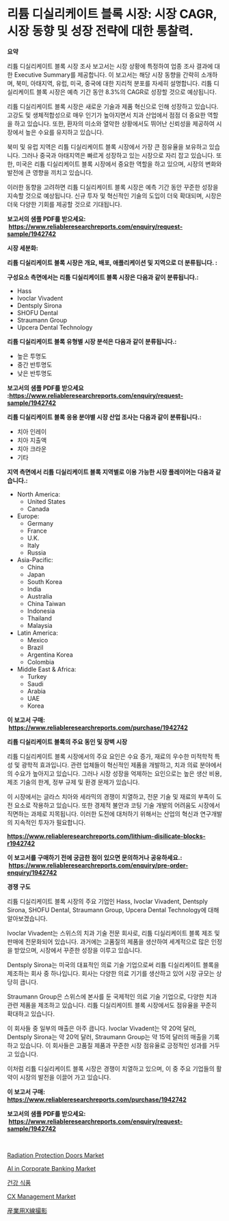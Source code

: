 <p><h1>리튬 디실리케이트 블록 시장: 시장 CAGR, 시장 동향 및 성장 전략에 대한 통찰력.</h1></p><p><strong>요약</strong></p>
<p><p>리튬 디실리케이트 블록 시장 조사 보고서는 시장 상황에 특정하여 업종 조사 결과에 대한 Executive Summary를 제공합니다. 이 보고서는 해당 시장 동향을 간략히 소개하며, 북미, 아태지역, 유럽, 미국, 중국에 대한 지리적 분포를 자세히 설명합니다. 리튬 디실리케이트 블록 시장은 예측 기간 동안 8.3%의 CAGR로 성장할 것으로 예상됩니다.</p><p>리튬 디실리케이트 블록 시장은 새로운 기술과 제품 혁신으로 인해 성장하고 있습니다. 고강도 및 생체적합성으로 매우 인기가 높아지면서 치과 산업에서 점점 더 중요한 역할을 하고 있습니다. 또한, 환자의 미소와 열악한 상황에서도 뛰어난 신뢰성을 제공하여 시장에서 높은 수요를 유지하고 있습니다.</p><p>북미 및 유럽 지역은 리튬 디실리케이트 블록 시장에서 가장 큰 점유율을 보유하고 있습니다. 그러나 중국과 아태지역은 빠르게 성장하고 있는 시장으로 자리 잡고 있습니다. 또한, 미국은 리튬 디실리케이트 블록 시장에서 중요한 역할을 하고 있으며, 시장의 변화와 발전에 큰 영향을 끼치고 있습니다.</p><p>이러한 동향을 고려하면 리튬 디실리케이트 블록 시장은 예측 기간 동안 꾸준한 성장을 지속할 것으로 예상됩니다. 신규 투자 및 혁신적인 기술의 도입이 더욱 확대되며, 시장은 더욱 다양한 기회를 제공할 것으로 기대됩니다.</p></p>
<p><strong>보고서의 샘플 PDF를 받으세요: &nbsp;<a href="https://www.reliableresearchreports.com/enquiry/request-sample/1942742">https://www.reliableresearchreports.com/enquiry/request-sample/1942742</a></strong></p>
<p><strong>시장 세분화:</strong></p>
<p><strong> 리튬 디실리케이트 블록 시장은 개요, 배포, 애플리케이션 및 지역으로 더 분류됩니다. :</strong></p>
<p><strong>구성요소 측면에서는 리튬 디실리케이트 블록 시장은 다음과 같이 분류됩니다.:</strong></p>
<p><ul><li>Hass</li><li>Ivoclar Vivadent</li><li>Dentsply Sirona</li><li>SHOFU Dental</li><li>Straumann Group</li><li>Upcera Dental Technology</li></ul></p>
<p><strong> 리튬 디실리케이트 블록 유형별 시장 분석은 다음과 같이 분류됩니다.:</strong></p>
<p><ul><li>높은 투명도</li><li>중간 반투명도</li><li>낮은 반투명도</li></ul></p>
<p><strong>보고서의 샘플 PDF를 받으세요 :<a href="https://www.reliableresearchreports.com/enquiry/request-sample/1942742">https://www.reliableresearchreports.com/enquiry/request-sample/1942742</a></strong></p>
<p><strong> 리튬 디실리케이트 블록 응용 분야별 시장 산업 조사는 다음과 같이 분류됩니다.:</strong></p>
<p><ul><li>치아 인레이</li><li>치아 지출액</li><li>치아 크라운</li><li>기타</li></ul></p>
<p><strong>지역 측면에서 리튬 디실리케이트 블록 지역별로 이용 가능한 시장 플레이어는 다음과 같습니다.:</strong></p>
<p><ul>
    <li>
        North America:
        <ul>
            <li>United States</li>
            <li>Canada</li>
        </ul>
    </li>
    <li>
        Europe:
        <ul>
            <li>Germany</li>
            <li>France</li>
            <li>U.K.</li>
            <li>Italy</li>
            <li>Russia</li>
        </ul>
    </li>
    <li>
        Asia-Pacific:
        <ul>
            <li>China</li>
            <li>Japan</li>
            <li>South Korea</li>
            <li>India</li>
            <li>Australia</li>
            <li>China Taiwan</li>
            <li>Indonesia</li>
            <li>Thailand</li>
            <li>Malaysia</li>
        </ul>
    </li>
    <li>
        Latin America:
        <ul>
            <li>Mexico</li>
            <li>Brazil</li>
            <li>Argentina Korea</li>
            <li>Colombia</li>
        </ul>
    </li>
    <li>
        Middle East & Africa:
        <ul>
            <li>Turkey</li>
            <li>Saudi</li>
            <li>Arabia</li>
            <li>UAE</li>
            <li>Korea</li>
        </ul>
    </li>
    </ul></p>
<p><strong>이 보고서 구매: &nbsp;<a href="https://www.reliableresearchreports.com/purchase/1942742">https://www.reliableresearchreports.com/purchase/1942742</a></strong></p>
<p><strong>리튬 디실리케이트 블록의 주요 동인 및 장벽 시장</strong></p>
<p><p>리튬 디실리케이트 블록 시장에서의 주요 요인은 수요 증가, 재료의 우수한 미적학적 특성 및 광학적 효과입니다. 관련 업체들이 혁신적인 제품을 개발하고, 치과 의료 분야에서의 수요가 높아지고 있습니다. 그러나 시장 성장을 억제하는 요인으로는 높은 생산 비용, 제조 기술의 한계, 정부 규제 및 환경 문제가 있습니다.</p><p>이 시장에서는 글라스 치아와 세라믹의 경쟁이 치열하고, 전문 기술 및 재료의 부족이 도전 요소로 작용하고 있습니다. 또한 경제적 불안과 코팅 기술 개발의 어려움도 시장에서 직면하는 과제로 지목됩니다. 이러한 도전에 대처하기 위해서는 산업의 혁신과 연구개발의 지속적인 투자가 필요합니다.</p></p>
<p><strong><a href="https://www.reliableresearchreports.com/lithium-disilicate-blocks-r1942742">https://www.reliableresearchreports.com/lithium-disilicate-blocks-r1942742</a></strong></p>
<p><strong>이 보고서를 구매하기 전에 궁금한 점이 있으면 문의하거나 공유하세요.: &nbsp;<a href="https://www.reliableresearchreports.com/enquiry/pre-order-enquiry/1942742">https://www.reliableresearchreports.com/enquiry/pre-order-enquiry/1942742</a></strong></p>
<p><strong>경쟁 구도</strong></p>
<p><p>리튬 디실리케이트 블록 시장의 주요 기업인 Hass, Ivoclar Vivadent, Dentsply Sirona, SHOFU Dental, Straumann Group, Upcera Dental Technology에 대해 알아보겠습니다. </p><p>Ivoclar Vivadent는 스위스의 치과 기술 전문 회사로, 리튬 디실리케이트 블록 제조 및 판매에 전문화되어 있습니다. 과거에는 고품질의 제품을 생산하여 세계적으로 많은 인정을 받았으며, 시장에서 꾸준한 성장을 이루고 있습니다. </p><p>Dentsply Sirona는 미국의 대표적인 의료 기술 기업으로써 리튬 디실리케이트 블록을 제조하는 회사 중 하나입니다. 회사는 다양한 의료 기기를 생산하고 있어 시장 규모는 상당히 큽니다. </p><p>Straumann Group은 스위스에 본사를 둔 국제적인 의료 기술 기업으로, 다양한 치과 관련 제품을 제조하고 있습니다. 리튬 디실리케이트 블록 시장에서도 점유율을 꾸준히 확대하고 있습니다. </p><p>이 회사들 중 일부의 매출은 아주 큽니다. Ivoclar Vivadent는 약 20억 달러, Dentsply Sirona는 약 20억 달러, Straumann Group는 약 15억 달러의 매출을 기록하고 있습니다. 이 회사들은 고품질 제품과 꾸준한 시장 점유율로 긍정적인 성과를 거두고 있습니다. </p><p>이처럼 리튬 디실리케이트 블록 시장은 경쟁이 치열하고 있으며, 이 중 주요 기업들의 활약이 시장의 발전을 이끌어 가고 있습니다.</p></p>
<p><strong>이 보고서 구매: &nbsp; <a href="https://www.reliableresearchreports.com/purchase/1942742">https://www.reliableresearchreports.com/purchase/1942742</a></strong></p>
<p><strong>보고서의 샘플 PDF를 받으세요: &nbsp;<a href="https://www.reliableresearchreports.com/enquiry/request-sample/1942742">https://www.reliableresearchreports.com/enquiry/request-sample/1942742</a></strong><strong></strong></p>
<p>&nbsp;</p>
<p><p><a href="https://view.publitas.com/reportprime-1/radiation-protection-doors-market-analysis-and-sze-forecasted-for-period-from-2024-to-2031/">Radiation Protection Doors Market</a></p><p><a href="https://angry-finch-aaf.notion.site/AI-in-Corporate-Banking-Market-Share-Evolution-and-Market-Growth-Trends-2024-2031-4e00490a8fe6461d9477855adf08c0af">AI in Corporate Banking Market</a></p><p><a href="https://medium.com/@dessierohan2023/%EA%B1%B4%EA%B0%95%EC%8B%9D%ED%92%88-%EC%8B%9C%EC%9E%A5-%EC%8B%9C%EC%9E%A5-%EC%A0%90%EC%9C%A0%EC%9C%A8-%EC%8B%9C%EC%9E%A5-%EB%8F%99%ED%96%A5-%EB%B0%8F-%EB%AF%B8%EB%9E%98-%EC%84%B1%EC%9E%A5-%ED%83%90%EC%83%89-e65345a1f0be">건강 식품</a></p><p><a href="https://chivalrous-flock-a86.notion.site/Decoding-CX-Management-Market-Metrics-Market-Share-Trends-and-Growth-Patterns-124e05cee2f946a78cd10b7c5345a235">CX Management Market</a></p><p><a href="https://medium.com/@alfredodance/%E7%94%A3%E6%A5%AD%E7%94%A8%E3%81%AE%E6%94%BE%E5%B0%84%E7%B7%9A%E6%A4%9C%E6%9F%BB%E5%B8%82%E5%A0%B4%E3%81%AE%E6%B4%9E%E5%AF%9F-%E5%B8%82%E5%A0%B4%E5%8B%95%E5%90%91-%E6%88%90%E9%95%B7-%E4%BA%88%E6%B8%AC-2024%E5%B9%B4%E3%81%8B%E3%82%892031%E5%B9%B4%E3%81%BE%E3%81%A7-51a7eb6ee26e">産業用X線撮影</a></p></p>